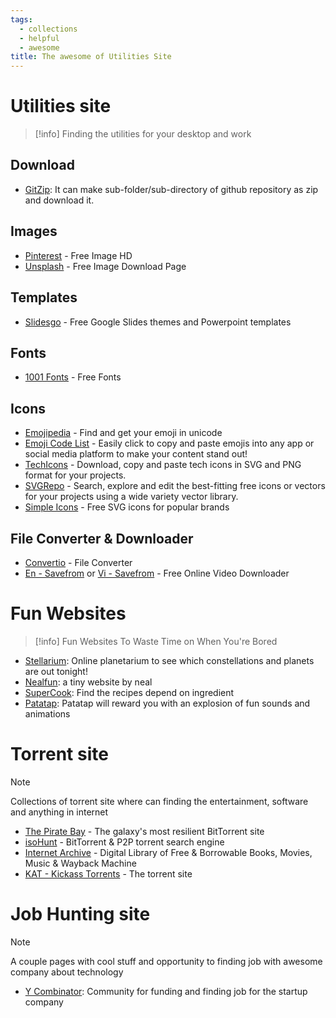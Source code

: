 ```yaml
---
tags:
  - collections
  - helpful
  - awesome
title: The awesome of Utilities Site
---
```

# Utilities site

>[!info]
>Finding the utilities for your desktop and work

## Download

- [GitZip](https://kinolien.github.io/gitzip): It can make sub-folder/sub-directory of github repository as zip and download it.
## Images

- [Pinterest](https://www.pinterest.com/) - Free Image HD
- [Unsplash](https://unsplash.com/) - Free Image Download Page
## Templates

- [Slidesgo](https://slidesgo.com/) - Free Google Slides themes and Powerpoint templates
## Fonts

- [1001 Fonts](https://www.1001fonts.com/) - Free Fonts
## Icons

- [Emojipedia](https://emojipedia.org/) - Find and get your emoji in unicode
- [Emoji Code List](https://hackmd.io/@TANNY/Hy8FoOPtD/https%3A%2F%2Fwww.webfx.com%2Ftools%2Femoji-cheat-sheet%2F) - Easily click to copy and paste emojis into any app or social media platform to make your content stand out!
- [TechIcons](https://techicons.dev/) - Download, copy and paste tech icons in SVG and PNG format for your projects.
- [SVGRepo](https://www.svgrepo.com/) - Search, explore and edit the best-fitting free icons or vectors for your projects using a wide variety vector library.
- [Simple Icons](https://simpleicons.org/) - Free SVG icons for popular brands
## File Converter & Downloader

- [Convertio](https://convertio.co/) - File Converter
- [En - Savefrom](https://en1.savefrom.net/2ol/) or [Vi - Savefrom](https://vi.savefrom.net/243/) - Free Online Video Downloader
# Fun Websites

>[!info]
>Fun Websites To Waste Time on When You're Bored

- [Stellarium](https://stellarium-web.org/): Online planetarium to see which constellations and planets are out tonight!
- [Nealfun](https://neal.fun/): a tiny website by neal
- [SuperCook](https://www.supercook.com/): Find the recipes depend on ingredient
- [Patatap](https://www.patatap.com/): Patatap will reward you with an explosion of fun sounds and animations
# Torrent site

>[!note]
>Collections of torrent site where can finding the entertainment, software and anything in internet

- [The Pirate Bay](https://thepiratebay.org/index.html) - The galaxy's most resilient BitTorrent site
- [isoHunt](https://isohunts.to/) - BitTorrent & P2P torrent search engine
- [Internet Archive](https://archive.org/) - Digital Library of Free & Borrowable Books, Movies, Music & Wayback Machine
- [KAT - Kickass Torrents](https://kick4ss.com/) - The torrent site

# Job Hunting site

>[!note]
>A couple pages with cool stuff and opportunity to finding job with awesome company about technology

- [Y Combinator](https://www.ycombinator.com/jobs): Community for funding and finding job for the startup company


